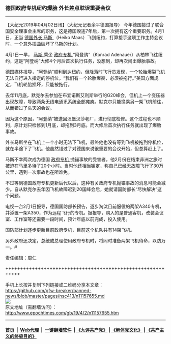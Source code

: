 ### 德国政府专机纽约爆胎 外长差点耽误重要会议
------------------------

<p>
 【大纪元2019年04月02日讯】（大纪元记者余平德国报导）
 <span style="font-weight: 400;">
  今年德国接过了联合国安全理事会主席的职务，这是德国睽违7年后，第一次拥有这个重要职务。4月1日，正当
  <a href="http://www.epochtimes.com/gb/tag/%E5%BE%B7%E5%9B%BD%E5%A4%96%E9%95%BF.html">
   德国外长
  </a>
  <a href="http://www.epochtimes.com/gb/tag/%E9%A9%AC%E6%96%AF.html">
   马斯
  </a>
  （Heiko Maas）飞到纽约，打算接手这项工作主持会议时，一个意外插曲破坏了马斯的计划。
 </span>
</p>
<p>
 <span style="font-weight: 400;">
  4月1日一早，
  <a href="http://www.epochtimes.com/gb/tag/%E9%A9%AC%E6%96%AF.html">
   马斯
  </a>
  乘坐
  <a href="http://www.epochtimes.com/gb/tag/%E6%94%BF%E5%BA%9C%E4%B8%93%E6%9C%BA.html">
   政府专机
  </a>
  “阿登纳”（Konrad Adenauer）从柏林飞往纽约，这是“阿登纳”大修4个月后首次执行任务，没想到，却再次闹出爆胎事故。
 </span>
</p>
<p>
 <span style="font-weight: 400;">
  德国媒体报导，“阿登纳”顺利到达纽约，但降落时飞行员发现，一个轮胎爆裂飞机无法自行进入指定的停机位。“我们有一个轮胎爆裂，必须被拖行。”美国方面规定，飞机轮胎损坏，只能被拖行。
 </span>
</p>
<p>
 <span style="font-weight: 400;">
  去年11月底，默克尔去参加在布宜诺斯艾利斯举行的G20峰会，但机上一个变压器出现故障，导致两条无线电通讯系统全部瘫痪。默克尔只能换乘另一架飞机前往，从而错过了头天的会议。
 </span>
</p>
<p>
 <span style="font-weight: 400;">
  因为这个原因，“阿登纳”被送回汉堡汉莎老厂，进行彻底检修。这个过程也不顺利，原计划只检修到1月底，却拖到3月底。而大修后首次执行任务就出现了爆胎事故。
 </span>
</p>
<p>
 <span style="font-weight: 400;">
  外长马斯坐在飞机上一个小时无法下飞机，最终他也没有等到飞机被拖到停机位，就在半途下了飞机。他虽然错过了对德国来说很重要的会议开始，但总算赶上了。
 </span>
</p>
<p>
 <span style="font-weight: 400;">
  马斯不幸两次成为德国
  <a href="http://www.epochtimes.com/gb/tag/%E6%94%BF%E5%BA%9C%E4%B8%93%E6%9C%BA.html">
   政府专机
  </a>
  抛锚事故的受害者，他2月份在结束非洲之旅时被迫在马里多待了20个小时。当时他还相当镇定，称自己已经无故障飞行了30万公里，遇到一次事故也在所难免。
 </span>
</p>
<p>
 <span style="font-weight: 400;">
  不过等到德国政府专机更新后代以后，这种有关政府专机抛锚事故的消息可能会减少。自从默克尔去年因飞机故障迟到20国峰会后，她就请国防部长“尽快解决”这个问题。
 </span>
</p>
<p>
 <span style="font-weight: 400;">
  电视一台2月1日报导，德国国防部长预告，逐步淘汰目前服役的两架A340专机，并添置一架A350，作为远程飞行的专机。据报导，购入的是普通客机，改装会议室、工作室等还需要一段时间，预计年底以前完成，投入使用。
 </span>
</p>
<p>
 <span style="font-weight: 400;">
  国防部计划逐步更新目前政府专机，目前这个机队共有14架飞机。
 </span>
</p>
<p>
 <span style="font-weight: 400;">
  另外政府还决定，总统或总理使用政府专机时，将同时准备两架飞机待命，以防万一。#
 </span>
</p>
<p>
 责任编辑：周仁
</p>

+++++++++++++++++++++++++++++++++++++++++++++++++++++++++++<br/><br/>
手机上长按并复制下列链接或二维码分享本文章：<br/>
https://github.com/gfw-breaker/banned-news/blob/master/pages/nsc413/n11157655.md <br/>
<a href='https://github.com/gfw-breaker/banned-news/blob/master/pages/nsc413/n11157655.md'><img src='https://github.com/gfw-breaker/banned-news/blob/master/pages/nsc413/n11157655.md.png'/></a> <br/>
原文地址（需翻墙访问）：http://www.epochtimes.com/gb/19/4/2/n11157655.htm


------------------------
#### [首页](https://github.com/gfw-breaker/banned-news/blob/master/README.md) &nbsp;|&nbsp; [Web代理](https://github.com/labour-camp/helloworld) &nbsp;|&nbsp; [一键翻墙软件](https://github.com/gfw-breaker/nogfw/blob/master/README.md) &nbsp;| [《九评共产党》](https://github.com/gfw-breaker/9ping.md/blob/master/README.md#九评之一评共产党是什么) | [《解体党文化》](https://github.com/gfw-breaker/jtdwh.md/blob/master/README.md) | [《共产主义的终极目的》](https://github.com/gfw-breaker/gczydzjmd.md/blob/master/README.md)

